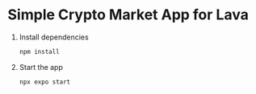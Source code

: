 # Simple Crypto Market App for Lava

1. Install dependencies

   ```bash
   npm install
   ```

2. Start the app

   ```bash
   npx expo start
   ```
